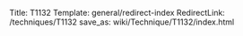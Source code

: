 Title: T1132
Template: general/redirect-index
RedirectLink: /techniques/T1132
save_as: wiki/Technique/T1132/index.html